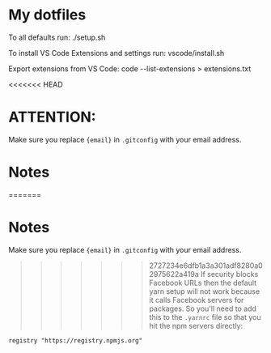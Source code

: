 # My dotfiles

To all defaults run:
./setup.sh

To install VS Code Extensions and settings run:
vscode/install.sh

Export extensions from VS Code:
code --list-extensions > extensions.txt

<<<<<<< HEAD
# ATTENTION:

Make sure you replace `{email}` in `.gitconfig` with your email address.

# Notes

=======
# Notes

Make sure you replace `{email}` in `.gitconfig` with your email address.

>>>>>>> 2727234e6dfb1a3a301adf8280a02975622a419a
If security blocks Facebook URLs then the default yarn setup will not work because it calls Facebook servers for packages. So you'll need to add this to the `.yarnrc` file so that you hit the npm servers directly:

```
registry "https://registry.npmjs.org"
```
